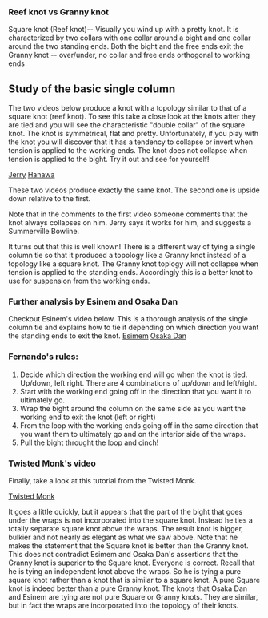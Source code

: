 ### Reef knot vs Granny knot

 Square knot (Reef knot)-- Visually you wind up with a pretty knot. It is characterized by two collars with one collar around a bight and one collar around the two standing ends. Both the bight and the free ends exit the
 Granny knot -- over/under, no collar and free ends orthogonal to working ends

## Study of the basic single column
The two videos below produce a knot with a topology similar to that of a square knot (reef knot). To see this take a close look at the knots after they are tied and you will see the characteristic "double collar" of the square knot. The knot is symmetrical, flat and pretty. Unfortunately, if you play with the knot you will discover that it has a tendency to collapse or invert when tension is applied to the working ends. The knot does not collapse when tension is applied to the bight. Try it out and see for yourself!

[Jerry](https://www.youtube.com/watch?v=T0Y_JYJ6p-8)
[Hanawa](https://www.youtube.com/watch?v=4GTfPKRYvhc)

These two videos produce exactly the same knot. The second one is upside down relative to the first.

Note that in the comments to the first video someone comments that the knot always collapses on him. Jerry says it works for him, and suggests a Summerville Bowline.

It turns out that this is well known! There is a different way of tying a single column tie so that it produced a topology like a Granny knot instead of a topology like a square knot. The Granny knot toplogy will not collapse when tension is applied to the standing ends. Accordingly this is a better knot to use for suspension from the working ends.

### Further analysis by Esinem and Osaka Dan

Checkout Esinem's video below. This is a thorough analysis of the single column tie and explains how to tie it depending on which direction you want the standing ends to exit the knot.
[Esimem](https://www.youtube.com/watch?v=XB4pOHGO3wI)
[Osaka Dan](https://vimeo.com/333974403)


### Fernando's rules:

1. Decide which direction the working end will go when the knot is tied. Up/down, left right. There are 4 combinations of up/down and left/right.
1. Start with the working end going off in the direction that you want it to ultimately go.
1. Wrap the bight around the column on the same side as you want the working end to exit the knot (left or right)
1. From the loop with the working ends going off in the same direction that you want them to ultimately go and on the interior side of the wraps.
1. Pull the bight throught the loop and cinch!

### Twisted Monk's video
Finally, take a look at this tutorial from the Twisted Monk.

[Twisted Monk](https://www.youtube.com/watch?v=UhzIQCoLjDc&t=4s)

It goes a little quickly, but it appears that the part of the bight that goes under the wraps is not incorporated into the square knot. Instead he ties a totally separate square knot above the wraps. The result knot is bigger, bulkier and not nearly as elegant as what we saw above. Note that he makes the statement that the Square knot is better than the Granny knot. This does not contradict Esimem and Osaka Dan's assertions that the Granny knot is superior to the Square knot. Everyone is correct.  Recall that he is tying an independent knot above the wraps. So he is tying a pure square knot rather than a knot that is similar to a square knot. A pure Square knot is indeed better than a pure Granny knot. The knots that Osaka Dan and Esinem are tying are not pure Square or Granny knots. They are similar, but in fact the wraps are incorporated into the topology of their knots.
